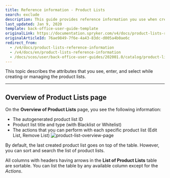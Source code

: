 ```yaml
---
title: Reference information - Product Lists
search: exclude
description: This guide provides reference information you use when creating, updating, and managing product list in the Back Office.
last_updated: Jan 9, 2020
template: back-office-user-guide-template
originalLink: https://documentation.spryker.com/v4/docs/product-lists-reference-information
originalArticleId: 76ae9849-7f6e-4a43-83dc-d005a4b0ae6c
redirect_from:
  - /v4/docs/product-lists-reference-information
  - /v4/docs/en/product-lists-reference-information
  - /docs/scos/user/back-office-user-guides/202001.0/catalog/product-lists/references/product-lists-reference-information.html
---
```


This topic describes the attributes that you see, enter, and select while creating or managing the product lists.
***
## Overview of Product Lists page

On the **Overview of Product Lists** page, you see the following information:

* The autogenerated product list ID
* Product list title and type (with Blacklist or Whitelist)
* The actions that you can perform with each specific product list (Edit List, Remove List)
![product-list-overview-page](https://spryker.s3.eu-central-1.amazonaws.com/docs/User+Guides/Back+Office+User+Guides/Products/Product+Lists/product-list-overview-page.png) 

By default, the last created product list goes on top of the table. However, you can sort and search the list of product lists.

All columns with headers having arrows in the **List of Product Lists** table are sortable. You can list the table by any available column except for the _Actions_.
